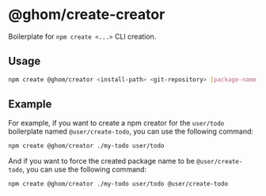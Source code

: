 # @ghom/create-creator

Boilerplate for `npm create <...>` CLI creation.

## Usage

```bash
npm create @ghom/creator <install-path> <git-repository> [package-name]
```

## Example

For example, if you want to create a npm creator for the ``user/todo`` boilerplate named ``@user/create-todo``, you can use the following command:

```bash
npm create @ghom/creator ./my-todo user/todo
```

And if you want to force the created package name to be ``@user/create-todo``, you can use the following command:

```bash
npm create @ghom/creator ./my-todo user/todo @user/create-todo
```
